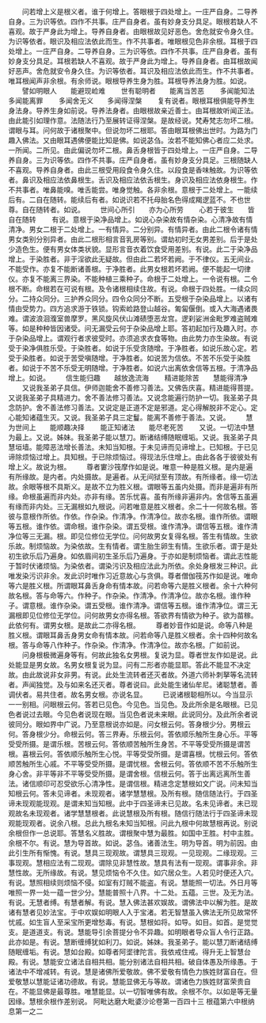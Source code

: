 <!-- { "loadSidebar": true } -->
　　问若增上义是根义者。谁于何增上。答眼根于四处增上。一庄严自身。二导养自身。三为识等依。四作不共事。庄严自身者。虽有妙身支分具足。眼根若缺人不喜观。故于严身此为增上。导养自身者。由眼根故见好恶色。舍危就安令身久住。为识等依者。眼识及相应法依此而生。作不共事者。唯眼根见色非余根。耳根于四处增上。一庄严自身。二导养自身。三为识等依。四作不共事。庄严自身者。虽有妙身支分具足。耳根若缺人不喜观。故于严身此为增上。导养自身者。由耳根故闻好恶声。舍危就安令身久住。为识等依者。耳识及相应法依此而生。作不共事者。唯耳根闻声非余根。有余师说。眼根导养生身为胜。耳根导养法身为胜。如说。
　　譬如明眼人　　能避现崄难
　　世有聪明者　　能离当苦恶
　　多闻能知法　　多闻能离罪
　　多闻舍无义　　多闻得涅槃
　　复有说者。眼根耳根俱能导养生身法身。导养生身如前说。导养法身者。由眼根故亲近善士。由耳根故听闻正法。由此能引如理作意。法随法行乃至展转证得涅槃。是故经说。梵寿梵志勿坏二根。谓眼与耳。问何故于诸根聚中。但说勿坏二根耶。答由眼耳根佛出世时。为路为门趣入佛法。又由眼耳遇佛便能比知是佛。如说苾刍。汝若不能知佛心者应二处求。一所闻。二所见。由此偏说勿坏二根。鼻舌身根皆于四处增上。一庄严自身。二导养自身。三为识等依。四作不共事。庄严自身者。虽有妙身支分具足。三根随缺人不喜观。导养自身者。由此三根受用段食令身久住。以段食是香味触故。为识等依者。鼻识及相应法依鼻根生。舌识及相应法依舌根生。身识及相应法依身根生。作不共事者。唯鼻能嗅。唯舌能尝。唯身觉触。各非余根。意根于二处增上。一能续后有。二自在随转。能续后有者。如说识若不托母胎名色得成羯逻蓝不。不也世尊。自在随转者。如说。
　　世间心所引　　亦为心所劳
　　心若于彼生　　皆自在随转
　　有说。意根于染净品增上。如说心杂染故有情杂染。心清净故有情清净。男女二根于二处增上。一有情异。二分别异。有情异者。由此二根令诸有情男女类别分别异者。由此二根形相言音乳房等别。谓劫初时无女男差别。后于是处少造色生。便有男女体类状貌。显形言音衣着饮食受用差别。有说。此二于染净品增上。于染胜者。非于淫欲此无疑故。但由此二若坏若阙。于不律仪。五无间业。不能受作。亦复不能断诸善根。于净胜者。此男女根若坏若阙。便不能起一切律仪。亦复不能离三界染。不能种植三乘种子。命根于二处增上。一令说有根。二令根不断。命根若在可说有根。及令诸根相续住故。有说。命根于四处胜。一续众同分。二持众同分。三护养众同分。四令众同分不断。五受根于杂染品增上。以诸有情由受势力。四方追求游于铁锁。钩索崄路登山越谷。匍匐偃倒。或入大海遇诸畏难。谓波浪洄澓室兽摩罗。黑风旋风伏山滩碛堕恶龙宫。逻刹娑洲金毗罗难盗贼难等。如是种种皆因诸受。问无漏受云何于杂染品增上耶。答初起加行及趣入时。亦于杂染品增上。谓观行者求彼受时。亦须追求衣食等物。由此势力亦生染故。有说受于染净俱胜乐受。于染胜者。如说于乐受贪随增。于净胜者。如说乐故心定。若受于染胜者。如说于苦受嗔随增。于净胜者。如说苦为信依。不苦不乐受于染胜者。如说于不苦不乐受无明随增。于净胜者。如说六出离依舍信等五根。于清净品增上。如说。
　　信生能归趣　　越放逸流海
　　精进能除苦　　慧能得清净
　　又说我圣弟子具信。伊师迦能舍不善修习善法。又佛告庆喜。精进能得菩提。又说我圣弟子具精进力。舍不善法修习善法。又说念能遍行防护一切。我圣弟子具念防护。舍不善法修习善法。又说定是正道不定是邪道。定心得解脱非不定心。定心能知诸蕴生灭。又说。我圣弟子具三定鬘。能离不善修于善法。又说。
　　慧为世间上　　能顺趣决择
　　能正知诸法　　能尽老死苦
　　又说。一切法中慧为最上。又说。姊妹。我圣弟子能以慧刀。断诸结缚随眠缠垢。又说。我圣弟子具慧垣墙。能障恶法增长善法。未知当知根。于未见谛而见谛增上。已知根。于已见谛除烦恼过增上。具知根。于已除烦恼过。得现法乐住增上。由此各各于彼彼处有增上义。故说为根。
　　尊者寠沙筏摩作如是说。唯意一种是胜义根。是内是遍有所缘故。是内者。内处摄故。是遍者。从无间狱至有顶故。有所缘者。缘一切法故。余眼等根不具斯义。是故不立为胜义根。谓眼等五虽内处摄。而非是遍非有所缘。命根虽遍而非内处。亦非有缘。苦乐忧喜。虽有所缘非遍非内。舍信等五虽遍有缘而非内处。三无漏根如九根说。问若唯意是胜义根者。余二十一何故名根。答彼与意根作所依。作依。作杂染。作清净。作清净位。故亦名根。谁作所依。谓眼等五根。谁作依。谓命根。谁作杂染。谓五受根。谁作清净。谓信等五根。谁作清净位等三无漏。根。即见位修位无学位。问何故男女复得名根。答生有情故。生欲乐故。制烦恼故。为染依故。生有情者。谓生胎生卵生有情。生欲乐者。谓于是处初生欲乐后乃遍身。如依眉间初生圣乐后乃遍身。于亦如是制烦恼者。谓此志性能于暂时伏诸烦恼。为染依者。谓染污识及相应法此为所依。余处身根发三种识。此唯发染污识非余。发此识时唯作习近意故心与贪俱。尊者僧伽筏苏作如是说。唯命等六是胜义根。所谓眼耳鼻舌身命有情本故。问若命等六是胜义根者。余十六种何故名根。答与命等六。作种子。作杂染。作清净。作清净位。故亦名根。谁作种子。谓意根。谁作杂染。谓五受根。谁作清净。谓信等五根。谁作清净位。谓三无漏根即见位修位无学位。问何故男女亦得名根。答欲界有情欲为种子。欲为苗稼。此依何有。谓男女根。是故此二亦得名根。
　　尊者妙音作如是说。命等八种是胜义根。谓眼耳鼻舌身男女命有情本故。问若命等八是胜义根者。余十四种何故名根。答与命等八作种子。作杂染。作清净。作清净位。故亦名根。广如前说。
　　问身根极微遍身等有。何故此独名女男根。复说为显。尊者世友作如是说。此处能显是男女故。名男女根复说为显。问有二形者亦能显耶。答此不能显不决定故。由此故说非女非男。有说。此处生流转者还灭者故。外道六师补刺拏等名流转者。声闻独觉。及与如来名还灭者。尊者说曰。此处能生诸仙牟尼。诸聪慧者。善调伏者。易共住者。故名男女根。亦说名显。
　　已说诸根聪相所以。今当显示一一别相。问眼根云何。答若已见色。今见色。当见色。及此所余是名眼根。已见色者说过去眼。今见色者说现在眼。当见色者说未来眼。此说同分。及此所余者说彼同分。眼如界中广说。乃至意根说亦如是。问女根云何。答身根少分。男根云何。答身根少分。命根云何。答三界寿。乐根云何。答依顺乐触所生身心乐。平等受受所摄。是谓乐根。苦根云何。答依顺苦触所生身苦。不平等受受所摄是谓苦根。喜根云何。答依顺乐触所生心悦。平等受受所摄。是谓喜根。忧根云何。答依顺苦触所生心戚。不平等受受所摄。是谓忧根。舍根云何。答依顺不苦不乐触所生身心舍。非平等非不平等受受所摄。是谓舍根。信根云何。答于出离远离所生善法。诸信顺印可忍受欲乐心清净性。是谓信根。精进念定慧根如文广说。问未知当知根云何。答未见谛者。未现观者。诸学慧慧根。及所有根。随信随法行。于四圣谛未现观能现观。是谓未知当知根。此中于四圣谛未已见故。名未见谛者。未已现观故名未现观者。诸学慧慧根者。此说慧根及所有根。随信行随法行于四圣谛未现观能现观者。说余八根。总此九根名未知当知根。问此九根中何故慧根再说。别说余根但作一总说耶。答慧名义胜故。谓根聚中慧为最胜。如国中王胜。村中主胜。余根不尔。有说。慧为导首故。如说。苾刍。诸善法生。明为导首。明为前因。由此引生所有惭愧。有说。慧具三现观故。谓慧具三现观。一见现观。二缘现观。三事现观。慧相应法有二现观。谓除见非慧性故。慧具有法有一现观。谓事非余。非慧性故。无所缘故。有说。慧见烦恼令不久住。如穴居众生。人若见时便还入穴。有说。慧照相续则烦恼不侵。如室有灯贼不能盗。有说。慧能照一切法。外日月等唯照一界一处一蕴一世少分。慧能普照十八界。十二处。五蕴。三世。及无为法。有说。无慧者缚。有慧者解。有说。慧入佛法甚欢娱故。谓佛法中以解为胜。是故诸有慧者见妙法宝。于中欢娱如明眼人入于宝渚。若无智慧虽入佛法无所见故常怀忧戚。如生盲人至采宝所更增愁毒。有说。慧根如将。如导。如目。如首。是觉觉支。是道道支。有说。慧能导引余菩提分令不异趣。如明眼者导众盲人令行正路。此亦如是。有说。慧断缠缚犹如利刀。如说。姊妹。我圣弟子。能以慧刀断诸结缚随眠缠垢。有说。慧如台殿。如尊者阿埿律陀言。我依戒住戒。得升无上智慧台殿。有说。慧能安立诸法自相共相。能分别诸法自相共相。破自体愚及所缘愚。于诸法中不增减转。有说。慧是诸佛所爱敬故。佛不爱敬有情色力族姓财富自在。但爱敬慧以慧能证诸功德故。有说。慧能显佛无与等故。谓诸色力族姓财富荣贵自在。不能显佛是最尊胜。唯慧能显。以一切智唯佛有故。余根不尔。以如是等无量因缘。慧根余根作差别说。
阿毗达磨大毗婆沙论卷第一百四十三
根蕴第六中根纳息第一之二
